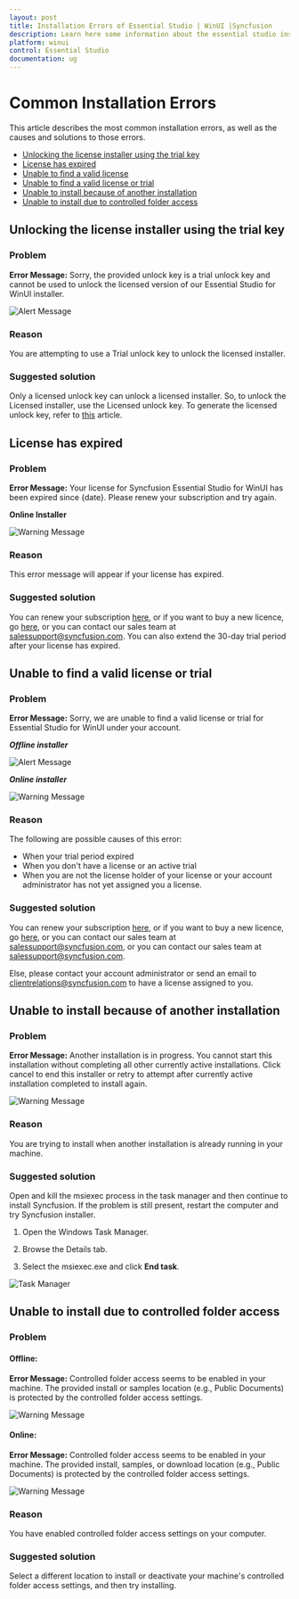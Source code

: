 ```yaml
---
layout: post
title: Installation Errors of Essential Studio | WinUI |Syncfusion
description: Learn here some information about the essential studio installation errors and steps for resolving it.
platform: winui
control: Essential Studio
documentation: ug
---
```


# Common Installation Errors

This article describes the most common installation errors, as well as the causes and solutions to those errors.

* [Unlocking the license installer using the trial key](https://help.syncfusion.com/winui/installation-and-upgrade/installation-errors#unlocking-the-license-installer-using-the-trial-key)
* [License has expired](https://help.syncfusion.com/winui/installation-and-upgrade/installation-errors#license-has-expired)
* [Unable to find a valid license](https://help.syncfusion.com/winui/installation-and-upgrade/installation-errors#unable-to-find-a-valid-license)
* [Unable to find a valid license or trial](https://help.syncfusion.com/winui/installation-and-upgrade/installation-errors#unable-to-find-a-valid-license-or-trial)
* [Unable to install because of another installation](https://help.syncfusion.com/winui/installation-and-upgrade/installation-errors#unable-to-install-because-of-another-installation)
* [Unable to install due to controlled folder access](http://help.syncfusion.com/winui/installation-and-upgrade/installation-errors#unable-to-install-due-to-controlled-folder-access)

## Unlocking the license installer using the trial key

### Problem

**Error Message:** Sorry, the provided unlock key is a trial unlock key and cannot be used to unlock the licensed version of our Essential Studio for WinUI installer.

![Alert Message](Errors/Installation_Errors_img1.png)

### Reason

You are attempting to use a Trial unlock key to unlock the licensed installer.

### Suggested solution

Only a licensed unlock key can unlock a licensed installer. So, to unlock the Licensed installer, use the Licensed unlock key. To generate the licensed unlock key, refer to [this](http://syncfusion.com/kb/2326) article.


## License has expired

### Problem

**Error Message:** Your license for Syncfusion Essential Studio for WinUI has been expired since {date}. Please renew your subscription and try again.

**Online Installer**

![Warning Message](Errors/Installation_Errors_img2.png)

### Reason

This error message will appear if your license has expired.

### Suggested solution

You can renew your subscription [here](https://www.syncfusion.com/account/my-renewals), or if you want to buy a new licence, go [here](https://www.syncfusion.com/sales/products), or you can contact our sales team at <salessupport@syncfusion.com>. You can also extend the 30-day trial period after your license has expired.


## Unable to find a valid license or trial

### Problem

**Error Message:** Sorry, we are unable to find a valid license or trial for Essential Studio for WinUI under your account.

<em>**Offline installer**</em>

![Alert Message](Errors/Installation_Errors_img3.PNG)

<em>**Online installer**</em>

![Warning Message](Errors/Installation_Errors_img6.PNG)

### Reason

The following are possible causes of this error:

* When your trial period expired
* When you don't have a license or an active trial
* When you are not the license holder of your license or your account administrator has not yet assigned you a license.

### Suggested solution

You can renew your subscription [here](https://www.syncfusion.com/account/my-renewals), or if you want to buy a new licence, go [here](https://www.syncfusion.com/sales/products), or you can contact our sales team at <salessupport@syncfusion.com>, or you can contact our sales team at <salessupport@syncfusion.com>.

Else, please contact your account administrator or send an email to <clientrelations@syncfusion.com> to have a license assigned to you.

## Unable to install because of another installation

### Problem

**Error Message:** Another installation is in progress. You cannot start this installation without completing all other currently active installations. Click cancel to end this installer or retry to attempt after currently active installation completed to install again.

![Warning Message](Errors/Installation_Errors_img4.png)

### Reason

You are trying to install when another installation is already running in your machine.

### Suggested solution

Open and kill the msiexec process in the task manager and then continue to install Syncfusion. If the problem is still present, restart the computer and try Syncfusion installer. 

1. Open the Windows Task Manager.

2. Browse the Details tab.

3. Select the msiexec.exe and click **End task**.

![Task Manager](Errors/Installation_Errors_img5.png)

## Unable to install due to controlled folder access

### Problem

#### Offline:

**Error Message:** Controlled folder access seems to be enabled in your machine. The provided install or samples location (e.g., Public Documents) is protected by the controlled folder access settings.

![Warning Message](Errors/Installation_Errors_img7.png)

#### Online:

**Error Message:** Controlled folder access seems to be enabled in your machine. The provided install, samples, or download location (e.g., Public Documents) is protected by the controlled folder access settings.

![Warning Message](Errors/Installation_Errors_img8.png)

### Reason

You have enabled controlled folder access settings on your computer.

### Suggested solution

Select a different location to install or deactivate your machine's controlled folder access settings, and then try installing.

